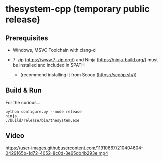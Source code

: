 # thesystem-cpp (temporary public release)

## Prerequisites

- Windows, MSVC Toolchain with clang-cl

- 7-zip (https://www.7-zip.org/) and Ninja (https://ninja-build.org/) must be installed and included in $PATH

  - (recommend installing it from Scoop (https://scoop.sh/))

## Build & Run

For the curious...

```
python configure.py --mode release
ninja
./build/release/bin/thesystem.exe
```

## Video

https://user-images.githubusercontent.com/11910667/210404604-0429165b-1d72-4052-8c0d-3e65db4b293e.mp4
